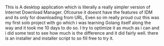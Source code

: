 This is A desktop application which is literally a really simpler version of Internet Download Manager.
Ofcourse it doesnt have the features of IDM and its only for downloading from URL, Even so im really proud cuz this was my first solo project with go which i was learning Golang itself along the way and it took me 10 days to do so.
I try to optimize it as much as i can and i did some test to see how much is the difference and it did fairly well.
there is an installer and installer script to so fill free to try it.
